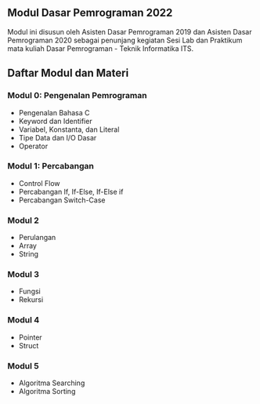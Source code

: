 ## Modul Dasar Pemrograman 2022
Modul ini disusun oleh Asisten Dasar Pemrograman 2019 dan Asisten Dasar Pemrograman 2020 sebagai penunjang kegiatan Sesi Lab dan Praktikum mata kuliah Dasar Pemrograman - Teknik Informatika ITS.

## Daftar Modul dan Materi

### Modul 0: Pengenalan Pemrograman
* Pengenalan Bahasa C
* Keyword dan Identifier
* Variabel, Konstanta, dan Literal
* Tipe Data dan I/O Dasar
* Operator

### Modul 1: Percabangan
* Control Flow
* Percabangan If, If-Else, If-Else if
* Percabangan Switch-Case

### Modul 2
* Perulangan
* Array
* String

### Modul 3
* Fungsi
* Rekursi

### Modul 4
* Pointer
* Struct

### Modul 5
* Algoritma Searching
* Algoritma Sorting
